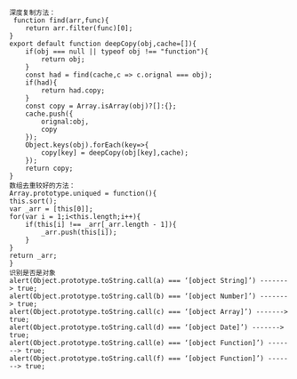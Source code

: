 
    深度复制方法：
     function find(arr,func){
        return arr.filter(func)[0];    
    }
    export default function deepCopy(obj,cache=[]){
        if(obj === null || typeof obj !== "function"){
            return obj;
        }
        const had = find(cache,c => c.orignal === obj);
        if(had){
            return had.copy;
        }
        const copy = Array.isArray(obj)?[]:{};
        cache.push({
            orignal:obj,
            copy
        });
        Object.keys(obj).forEach(key=>{
            copy[key] = deepCopy(obj[key],cache); 
        });
        return copy;
    }
    数组去重较好的方法：
    Array.prototype.uniqued = function(){
	this.sort();
	var _arr = [this[0]];
	for(var i = 1;i<this.length;i++){
	    if(this[i] !== _arr[_arr.length - 1]){
	    	_arr.push(this[i]);
	    }
	}
	return _arr;
    }
    识别是否是对象 
	alert(Object.prototype.toString.call(a) === ‘[object String]’) -------> true;
	alert(Object.prototype.toString.call(b) === ‘[object Number]’) -------> true;
	alert(Object.prototype.toString.call(c) === ‘[object Array]’) -------> true;
	alert(Object.prototype.toString.call(d) === ‘[object Date]’) -------> true;
	alert(Object.prototype.toString.call(e) === ‘[object Function]’) -------> true;
	alert(Object.prototype.toString.call(f) === ‘[object Function]’) -------> true;

